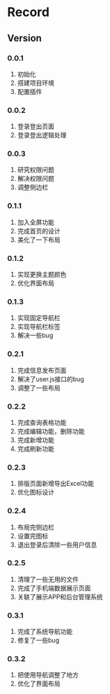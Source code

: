 # Record 

## Version

### 0.0.1

1. 初始化
2. 搭建项目环境
3. 配置插件

### 0.0.2

1. 登录登出页面
2. 登录登出逻辑处理

### 0.0.3

1. 研究权限问题
2. 解决权限问题
3. 调整侧边栏

### 0.1.1

1. 加入全屏功能
2. 完成首页的设计
3. 美化了一下布局

### 0.1.2

1. 实现更换主题颜色
2. 优化界面布局

### 0.1.3

1. 实现固定导航栏
2. 实现导航栏标签
3. 解决一些bug

### 0.2.1

1. 完成信息发布页面
2. 解决了user.js接口的bug
3. 调整了一些布局

### 0.2.2

1. 完成查询表格功能
2. 完成编辑功能，删除功能
3. 完成新增功能
4. 完成刷新功能

### 0.2.3

1. 排版页面新增导出Excel功能
2. 优化图标设计

### 0.2.4

1. 布局完侧边栏
2. 设置完图标
3. 退出登录后清除一些用户信息

### 0.2.5

1. 清理了一些无用的文件
2. 完成了手机端数据展示页面
3. 关联了展示APP和后台管理系统

### 0.3.1

1. 完成了系统导航功能
2. 修复了一些bug

### 0.3.2

1. 把使用导航调整了地方
2. 优化了界面布局
